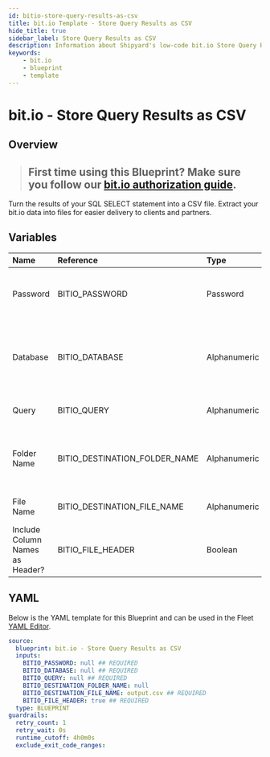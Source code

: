 ```yaml
---
id: bitio-store-query-results-as-csv
title: bit.io Template - Store Query Results as CSV
hide_title: true
sidebar_label: Store Query Results as CSV
description: Information about Shipyard's low-code bit.io Store Query Results as CSV blueprint. Turn the results of your SQL SELECT statement into a CSV file. Extract your bit.io data into files for easier delivery to clients and partners.
keywords:
    - bit.io
    - blueprint
    - template
---
```


# bit.io - Store Query Results as CSV

## Overview

> ## **First time using this Blueprint? Make sure you follow our [bit.io authorization guide](https://www.shipyardapp.com/docs/blueprint-library/bitio/bitio-authorization/)**.

Turn the results of your SQL SELECT statement into a CSV file. Extract your bit.io data into files for easier delivery to clients and partners.



## Variables

| Name                            | Reference                     | Type         | Required           | Default    | Options | Description                                                                                                                        |
|:--------------------------------|:------------------------------|:-------------|:-------------------|:-----------|:--------|:-----------------------------------------------------------------------------------------------------------------------------------|
| Password                        | BITIO_PASSWORD                | Password     | :white_check_mark: | -          | -       | Password associated to your bit.io account. For more information, see the Authorization documentation.                             |
| Database                        | BITIO_DATABASE                | Alphanumeric | :white_check_mark: | -          | -       | Name of the database to connect to. This is the same as your current repository name, which has the structure user_name/repo_name. |
| Query                           | BITIO_QUERY                   | Alphanumeric | :white_check_mark: | -          | -       | A SELECT statement that returns data. Formatting is ignored.                                                                       |
| Folder Name                     | BITIO_DESTINATION_FOLDER_NAME | Alphanumeric | :heavy_minus_sign: | -          | -       | The folder structure that you want your CSV to be created in. If left blank, the file will be created in the home directory.       |
| File Name                       | BITIO_DESTINATION_FILE_NAME   | Alphanumeric | :white_check_mark: | output.csv | -       | The file name that you want your generated CSV to have.                                                                            |
| Include Column Names as Header? | BITIO_FILE_HEADER             | Boolean      | :white_check_mark: | true       | -       | If checked, your CSV file will include a header row with column names.                                                             |


## YAML

Below is the YAML template for this Blueprint and can be used in the Fleet [YAML Editor](../../reference/fleets/yaml-editor.md).

```yaml
source:
  blueprint: bit.io - Store Query Results as CSV
  inputs:
    BITIO_PASSWORD: null ## REQUIRED
    BITIO_DATABASE: null ## REQUIRED
    BITIO_QUERY: null ## REQUIRED
    BITIO_DESTINATION_FOLDER_NAME: null 
    BITIO_DESTINATION_FILE_NAME: output.csv ## REQUIRED
    BITIO_FILE_HEADER: true ## REQUIRED
  type: BLUEPRINT
guardrails:
  retry_count: 1
  retry_wait: 0s
  runtime_cutoff: 4h0m0s
  exclude_exit_code_ranges:
```
